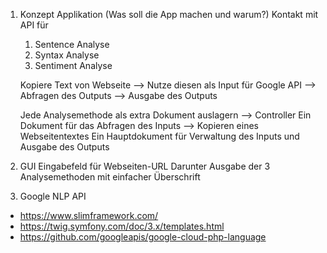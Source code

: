 1. Konzept Applikation (Was soll die App machen und warum?)
    Kontakt mit API für 
   1. Sentence Analyse
   2. Syntax Analyse
   3. Sentiment Analyse

   Kopiere Text von Webseite 
   --> Nutze diesen als Input für Google API 
   --> Abfragen des Outputs
   --> Ausgabe des Outputs 

    Jede Analysemethode als extra Dokument auslagern --> Controller
    Ein Dokument für das Abfragen des Inputs --> Kopieren eines Webseitentextes
    Ein Hauptdokument für Verwaltung des Inputs und Ausgabe des Outputs
    

2. GUI
    Eingabefeld für Webseiten-URL
    Darunter Ausgabe der 3 Analysemethoden mit einfacher Überschrift

3. Google NLP API



- https://www.slimframework.com/
- https://twig.symfony.com/doc/3.x/templates.html
- https://github.com/googleapis/google-cloud-php-language